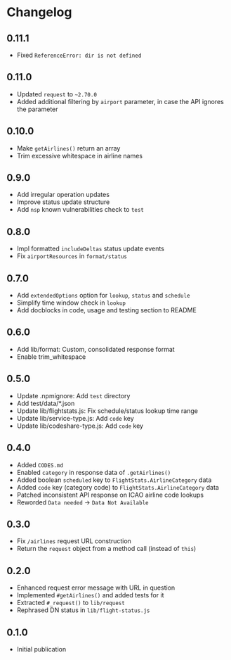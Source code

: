 # Changelog

## 0.11.1
- Fixed `ReferenceError: dir is not defined`

## 0.11.0
- Updated `request` to `~2.70.0`
- Added additional filtering by `airport` parameter, in case the API ignores the parameter

## 0.10.0
- Make `getAirlines()` return an array
- Trim excessive whitespace in airline names

## 0.9.0
- Add irregular operation updates
- Improve status update structure
- Add `nsp` known vulnerabilities check to `test`

## 0.8.0
- Impl formatted `includeDeltas` status update events
- Fix `airportResources` in `format/status`

## 0.7.0
- Add `extendedOptions` option for `lookup`, `status` and `schedule`
- Simplify time window check in `lookup`
- Add docblocks in code, usage and testing section to README

## 0.6.0
- Add lib/format: Custom, consolidated response format
- Enable trim_whitespace

## 0.5.0
- Update .npmignore: Add `test` directory
- Add test/data/*.json
- Update lib/flightstats.js: Fix schedule/status lookup time range
- Update lib/service-type.js: Add `code` key
- Update lib/codeshare-type.js: Add `code` key

## 0.4.0
- Added `CODES.md`
- Enabled `category` in response data of `.getAirlines()`
- Added boolean `scheduled` key to `FlightStats.AirlineCategory` data
- Added `code` key (category code) to `FlightStats.AirlineCategory` data
- Patched inconsistent API response on ICAO airline code lookups
- Reworded `Data needed` -> `Data Not Available`

## 0.3.0
- Fix `/airlines` request URL construction
- Return the `request` object from a method call (instead of `this`)

## 0.2.0
- Enhanced request error message with URL in question
- Implemented `#getAirlines()` and added tests for it
- Extracted `#_request()` to `lib/request`
- Rephrased DN status in `lib/flight-status.js`

## 0.1.0
  - Initial publication
